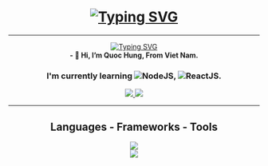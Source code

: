 <div align="center">
<strong><h1><a href="https://git.io/typing-svg"><img src="https://readme-typing-svg.demolab.com?font=Fira+Code&weight=600&size=50&duration=2500&pause=1000&color=F70000&center=true&vCenter=true&random=false&width=450&height=60&lines=Le+Quoc+Hung" alt="Typing SVG" /></a></h1></strong> <hr/>  
</div>
<div align="center">
  <a href="https://git.io/typing-svg"><img src="https://readme-typing-svg.demolab.com?font=Fira+Code&weight=600&size=30&duration=2500&pause=1000&color=3AF700&center=true&vCenter=true&random=false&width=450&height=60&lines=BackEnd+Developer" alt="Typing SVG" /></a>
</div>
<div align="center">
  <strong>- 👋 Hi, I’m Quoc Hung, From Viet Nam.</strong>
  <h3>I'm currently learning <img src="https://skillicons.dev/icons?i=nodejs"/>NodeJS, <img src="https://skillicons.dev/icons?i=react"/>ReactJS. </h3>
</div>
<div align = "center">
  <a href ="mailto:quochung190904@gmail.com">
    <img src="https://img.shields.io/badge/Gmail-333333?style=for-the-badge&logo=gmail&logoColor=red" target="_blank"/>
  </a>
  <a href ="https://www.linkedin.com/in/gnuhh19/">
    <img src="https://img.shields.io/badge/LinkedIn-0077B5?style=for-the-badge&logo=linkedin&logoColor=white" target="_blank" />
  </a>
</div>

<hr/>
<h2 align="center">Languages - Frameworks - Tools </h2>
<div align="center">
    <img src="https://skillicons.dev/icons?i=php,github,laravel,javascript,firebase,mongodb,tailwindcss,vuejs,npm"/><br>
    <img src="https://skillicons.dev/icons?i=photoshop,angular,bootstrap,mysql,html,css,vscode,figma,git,googlebard"/>
</div>
